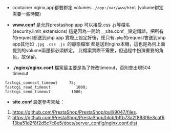 * container nginx,app都要綁定 volumes ```./app:/var/www/html``` (volume綁定需要一些時間)

* __www.conf__ 是允許prestashop app 可以接受.css .js等檔名 (security.limit_extensions)
  這是因為一開始 __site.conf__設定錯誤，把所有的request都送到php app
  實際上設定好後，應只有```.php```的request會送到php app其他如 ```.jpg .css .js ```的靜態檔案
  都是送到nginx本機，這也是為何上面提到的volume兩邊都必須綁定。
  此檔案實際不需要，但過程中扮演重要的角色，故保留。

* __./nginx/nginx.conf__ 檔案最主要是為了修改timeout，否則會出現504 timeout
```
fastcgi_connect_timeout     75;
fastcgi_read_timeout           1000;
fastcgi_send_timeout         1000;
```

* __site.conf__ 設定參考網址：
1. https://github.com/PrestaShop/PrestaShop/pull/9047/files. 
2. https://github.com/PrestaShop/PrestaShop/blob/bffb73a2f893f8e3caf613ba51d2f8f2d5c7c8e5/docs/server_config/nginx.conf.dist
